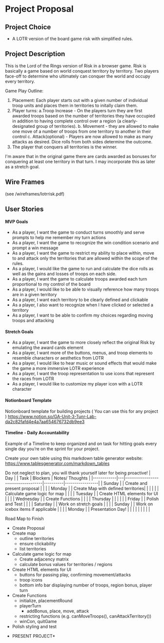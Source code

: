 # Project Proposal

## Project Choice

- A LOTR version of the board game risk with simplified rules.

## Project Description 

This is the Lord of the Rings version of Risk in a browser game.  Risk is basically a game based on world conquest territory by territory.  Two players face-off to determine who ultimately can conquer the world and occupy every territory.  

Game Play Outline:
1. Placement: Each player starts out with a given number of individual troop units and places them in territories to initally claim them.  
2. Player turns: 
    a.Troop Increase - On the players turn they are first awarded troops based on the number of territories they have occupied in addition to having complete control over a region (a clearly-designated group of territories).
    b. Movement - they are allowed to make one move of a number of troops from one territory to another in their control
    c. Attack(optional) - Players are now allowed to make as many attacks as desired.  Dice rolls from both sides determine the outcome.
3. The player that conquers all territories is the winner.

I'm aware that in the original game there are cards awarded as bonuses for conquering at least one territory in that turn.  I may incorporate this as later as a stretch goal.


## Wire Frames

(see /wireframes/lotrrisk.pdf)

## User Stories

#### MVP Goals

- As a player, I want the game to conduct turns smoothly and serve prompts to help me remember my turn actions
- As a player, I want the game to recognize the win condition scenario and prompt a win message
- As a player, I want the game to restrict my ability to place within, move to and attack only the territories that are allowed within the scope of the rules.
- As a player, I would like the game to run and calculate the dice rolls as well as the gains and losses of troops on each side.
- As a player, I want the game to calculate troops awarded each turn proportional to my control of the board
- As a player, I would like to be able to visually reference how many troops are in a given territory
- As a player, I want each territory to be clearly defined and clickable
- As a player, I also want to recognize when I have clicked or selected a territory
- As a player, I want to be able to confirm my choices regarding moving troops and attacking


#### Stretch Goals

- As a player, I want the game to more closely reflect the original Risk by emulating the award cards element
- As a player, I want more of the buttons, menus, and troop elements to resemble characters or aesthetics from LOTR
- As a player, I would like to hear music or sound effects that would make the game a more immersive LOTR experience
- As a player, I want the troop representation to use icons that represent the races from LOTR
- As a player, I would like to customize my player icon with a LOTR character

#### Notionboard Template
Notionboard template for building projects ( You can use this for any project )
https://www.notion.so/GA-Unit-3-Tunr-Lab-da2c82fafd4e4a7aa654676732db9ee3

#### Timeline - Daily Accountability
Example of a Timeline to keep organized and on task for hitting goals every single day you’re on the sprint for your project.

Create your own table using this markdown table generator website:
https://www.tablesgenerator.com/markdown_tables

Do not neglect to plan, you will thank yourself later for being proactive!
| Day        |   | Task                               | Blockers | Notes/ Thoughts |
|------------|---|------------------------------------|----------|-----------------|
| Sunday     |   | Create and present proposal        |          |                 |
| Monday     |   | Create Map with defined territories|          |                 |
|            |   | Calculate game logic for map       |          |                 |
| Tuesday    |   | Create HTML elements for UI        |          |                 |
| Wednesday  |   | Create Functions                   |          |                 |
| Thursday   |   |                                    |          |                 |
| Friday     |   | Polish and Test                    |          |                 |
| Saturday   |   | Work on stretch goals              |          |                 |
| Sunday     |   | Work on icebox items if applicable |          |                 |
| Monday     |   | Presentation Day!                  |          |                 |
|            |   |                                    |          |                 |


Road Map to Finish
- Create Proposal
- Create map 
    - outline territories
    - ensure clickability
    - list territories
- Calculate game logic for map
    - Create adjacency matrix
    - calculate bonus values for territories / regions
- Create HTML elements for UI
    - buttons for passing play, confirming movement/attacks
    - troop icons
    - bottom info bar displaying number of troops, region bonus, player turn
- Create Functions
    - initialize, placementRound
    - playerTurn
        - addBonus, place, move, attack
    - restricting functions (e.g. canMoveTroops(), canAttackTerritory())
    - winCon, quitGame
- Polish styling and test

* PRESENT PROJECT*